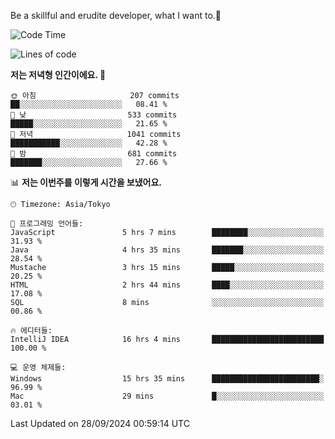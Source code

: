 Be a skillful and erudite developer, what I want to.👶

<!--START_SECTION:waka-->
![Code Time](http://img.shields.io/badge/Code%20Time-1%2C297%20hrs%2025%20mins-blue)

![Lines of code](https://img.shields.io/badge/%EC%A0%80%EB%8A%94%20%EC%97%AC%ED%83%9C%EA%B9%8C%EC%A7%80%20-880.4%20thousand%20%EC%A4%84%EC%9D%98%20%EC%BD%94%EB%93%9C%EB%A5%BC%20%EC%9E%91%EC%84%B1%ED%96%88%EC%96%B4%EC%9A%94.-blue)

**저는 저녁형 인간이에요. 🦉** 

```text
🌞 아침                     207 commits         ██░░░░░░░░░░░░░░░░░░░░░░░   08.41 % 
🌆 낮　                     533 commits         █████░░░░░░░░░░░░░░░░░░░░   21.65 % 
🌃 저녁                     1041 commits        ███████████░░░░░░░░░░░░░░   42.28 % 
🌙 밤　                     681 commits         ███████░░░░░░░░░░░░░░░░░░   27.66 % 
```


📊 **저는 이번주를 이렇게 시간을 보냈어요.** 

```text
🕑︎ Timezone: Asia/Tokyo

💬 프로그래밍 언어들: 
JavaScript               5 hrs 7 mins        ████████░░░░░░░░░░░░░░░░░   31.93 % 
Java                     4 hrs 35 mins       ███████░░░░░░░░░░░░░░░░░░   28.54 % 
Mustache                 3 hrs 15 mins       █████░░░░░░░░░░░░░░░░░░░░   20.25 % 
HTML                     2 hrs 44 mins       ████░░░░░░░░░░░░░░░░░░░░░   17.08 % 
SQL                      8 mins              ░░░░░░░░░░░░░░░░░░░░░░░░░   00.86 % 

🔥 에디터들: 
IntelliJ IDEA            16 hrs 4 mins       █████████████████████████   100.00 % 

💻 운영 체제들: 
Windows                  15 hrs 35 mins      ████████████████████████░   96.99 % 
Mac                      29 mins             █░░░░░░░░░░░░░░░░░░░░░░░░   03.01 % 
```


 Last Updated on 28/09/2024 00:59:14 UTC
<!--END_SECTION:waka-->
